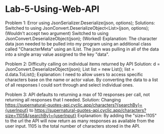 # Lab-5-Using-Web-API
Problem 1:
  Error using JsonSerializer.Deserialize<Character>(json, options);
Solutions:
  Switched to using JsonConvert.DeserializeObject<List<SupernaturalData>>(json, options); (Wouldn't accept two argument)
  Switched to using JsonConvert.DeserializeObject<CharacterMeta>(json); (Worked)
Explanation:
  The character data json needed to be pulled into my program using an additional class called "CharacterMeta" using an IList.   The json was pulling in all of the data into a single array value assigned to the key "data".

Problem 2:
  Difficulty calling on individual items returned by API
Solution:
  d = JsonConvert.DeserializeObject<CharacterMeta>(json);
  List<Character> list = new List<Character>();
  list = d.data.ToList();
Explanation:
  I need to allow users to access specific characters base on the name or actor value. By converting the data to a list of all responses I could sort through and select individual ones.

Problem 3:
  API defaults to returning a max of 10 responses per call, not returning all responses that I needed.
Solution:
  Changing https://supernatural-quotes-api.cyclic.app/characters?{searchBy}={userInput} to
  https://supernatural-quotes-api.cyclic.app/characters?size=1105&{searchBy}={userInput}
Explanation: 
  By adding the "size=1105" to the url the API will now return as many responses as available from the user input. 1105 is     the total number of characters stored in the API.
